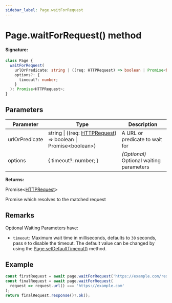 ```yaml
---
sidebar_label: Page.waitForRequest
---
```


# Page.waitForRequest() method

#### Signature:

```typescript
class Page {
  waitForRequest(
    urlOrPredicate: string | ((req: HTTPRequest) => boolean | Promise<boolean>),
    options?: {
      timeout?: number;
    }
  ): Promise<HTTPRequest>;
}
```

## Parameters

| Parameter      | Type                                                                                                 | Description                                   |
| -------------- | ---------------------------------------------------------------------------------------------------- | --------------------------------------------- |
| urlOrPredicate | string \| ((req: [HTTPRequest](./puppeteer.httprequest.md)) =&gt; boolean \| Promise&lt;boolean&gt;) | A URL or predicate to wait for                |
| options        | { timeout?: number; }                                                                                | <i>(Optional)</i> Optional waiting parameters |

**Returns:**

Promise&lt;[HTTPRequest](./puppeteer.httprequest.md)&gt;

Promise which resolves to the matched request

## Remarks

Optional Waiting Parameters have:

- `timeout`: Maximum wait time in milliseconds, defaults to `30` seconds, pass `0` to disable the timeout. The default value can be changed by using the [Page.setDefaultTimeout()](./puppeteer.page.setdefaulttimeout.md) method.

## Example

```ts
const firstRequest = await page.waitForRequest('https://example.com/resource');
const finalRequest = await page.waitForRequest(
  request => request.url() === 'https://example.com'
);
return finalRequest.response()?.ok();
```
